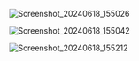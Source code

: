 ![Screenshot_20240618_155026](https://github.com/KeLovato23/PokemonAtlantida/assets/86537080/c72cd9b6-bc5a-4c85-94c2-76a9d2814f0a)



![Screenshot_20240618_155042](https://github.com/KeLovato23/PokemonAtlantida/assets/86537080/2547f662-a419-4918-8172-7a4fdd588698)



![Screenshot_20240618_155212](https://github.com/KeLovato23/PokemonAtlantida/assets/86537080/067d8c0d-5a6a-4883-a0eb-575a7f01dba3)

